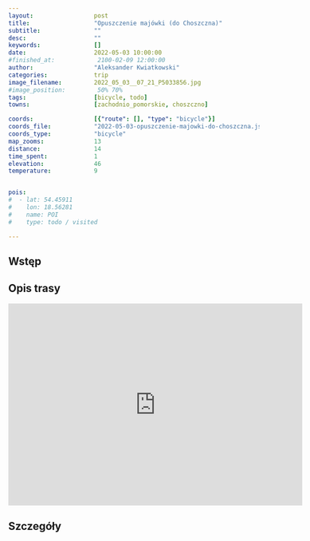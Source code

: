 ```yaml
---
layout:                 post
title:                  "Opuszczenie majówki (do Choszczna)"
subtitle:               ""
desc:                   ""
keywords:               []
date:                   2022-05-03 10:00:00
#finished_at:            2100-02-09 12:00:00
author:                 "Aleksander Kwiatkowski"
categories:             trip
image_filename:         2022_05_03__07_21_P5033856.jpg
#image_position:         50% 70%
tags:                   [bicycle, todo]
towns:                  [zachodnio_pomorskie, choszczno]

coords:                 [{"route": [], "type": "bicycle"}]
coords_file:            "2022-05-03-opuszczenie-majowki-do-choszczna.json"
coords_type:            "bicycle"
map_zooms:              13
distance:               14
time_spent:             1
elevation:              46
temperature:            9


pois:
#  - lat: 54.45911
#    lon: 18.56281
#    name: POI
#    type: todo / visited

---
```



## Wstęp

## Opis trasy

<iframe height='405' width='590' frameborder='0' allowtransparency='true' scrolling='no' src='https://www.strava.com/activities/7080320800/embed/ffa9c1ea47ea1c9100e4e72fe94caa5f1b088546'></iframe>

## Szczegóły
